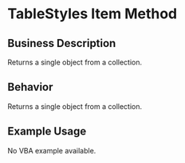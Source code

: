 # TableStyles Item Method

## Business Description
Returns a single object from a collection.

## Behavior
Returns a single object from a collection.

## Example Usage
No VBA example available.